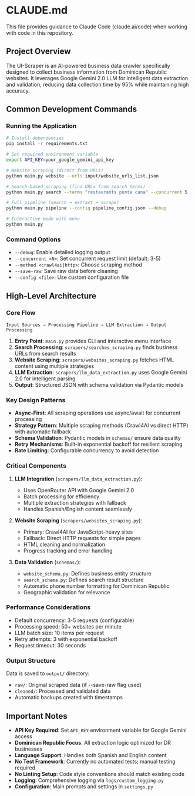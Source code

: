 # CLAUDE.md

This file provides guidance to Claude Code (claude.ai/code) when working with code in this repository.

## Project Overview

The UI-Scraper is an AI-powered business data crawler specifically designed to collect business information from Dominican Republic websites. It leverages Google Gemini 2.0 LLM for intelligent data extraction and validation, reducing data collection time by 95% while maintaining high accuracy.

## Common Development Commands

### Running the Application

```bash
# Install dependencies
pip install -r requirements.txt

# Set required environment variable
export API_KEY=your_google_gemini_api_key

# Website scraping (direct from URLs)
python main.py website --urls input/website_urls_list.json

# Search-based scraping (find URLs from search terms)
python main.py search --terms "restaurants punta cana" --concurrent 5

# Full pipeline (search → extract → scrape)
python main.py pipeline --config pipeline_config.json --debug

# Interactive mode with menu
python main.py
```

### Command Options

- `--debug`: Enable detailed logging output
- `--concurrent <N>`: Set concurrent request limit (default: 3-5)
- `--method <crawl4ai|http>`: Choose scraping method
- `--save-raw`: Save raw data before cleaning
- `--config <file>`: Use custom configuration file

## High-Level Architecture

### Core Flow
```
Input Sources → Processing Pipeline → LLM Extraction → Output Processing
```

1. **Entry Point**: `main.py` provides CLI and interactive menu interface
2. **Search Processing**: `scrapers/searches_scraping.py` finds business URLs from search results
3. **Website Scraping**: `scrapers/websites_scraping.py` fetches HTML content using multiple strategies
4. **LLM Extraction**: `scrapers/llm_data_extraction.py` uses Google Gemini 2.0 for intelligent parsing
5. **Output**: Structured JSON with schema validation via Pydantic models

### Key Design Patterns

- **Async-First**: All scraping operations use async/await for concurrent processing
- **Strategy Pattern**: Multiple scraping methods (Crawl4AI vs direct HTTP) with automatic fallback
- **Schema Validation**: Pydantic models in `schemas/` ensure data quality
- **Retry Mechanisms**: Built-in exponential backoff for resilient scraping
- **Rate Limiting**: Configurable concurrency to avoid detection

### Critical Components

1. **LLM Integration** (`scrapers/llm_data_extraction.py`):
   - Uses OpenRouter API with Google Gemini 2.0
   - Batch processing for efficiency
   - Multiple extraction strategies with fallback
   - Handles Spanish/English content seamlessly

2. **Website Scraping** (`scrapers/websites_scraping.py`):
   - Primary: Crawl4AI for JavaScript-heavy sites
   - Fallback: Direct HTTP requests for simple pages
   - HTML cleaning and normalization
   - Progress tracking and error handling

3. **Data Validation** (`schemas/`):
   - `website_schema.py`: Defines business entity structure
   - `search_schema.py`: Defines search result structure
   - Automatic phone number formatting for Dominican Republic
   - Geographic validation for relevance

### Performance Considerations

- Default concurrency: 3-5 requests (configurable)
- Processing speed: 50+ websites per minute
- LLM batch size: 10 items per request
- Retry attempts: 3 with exponential backoff
- Request timeout: 30 seconds

### Output Structure

Data is saved to `output/` directory:
- `raw/`: Original scraped data (if --save-raw flag used)
- `cleaned/`: Processed and validated data
- Automatic backups created with timestamps

## Important Notes

- **API Key Required**: Set `API_KEY` environment variable for Google Gemini access
- **Dominican Republic Focus**: All extraction logic optimized for DR businesses
- **Language Support**: Handles both Spanish and English content
- **No Test Framework**: Currently no automated tests; manual testing required
- **No Linting Setup**: Code style conventions should match existing code
- **Logging**: Comprehensive logging via `logs/custom_logging.py`
- **Configuration**: Main prompts and settings in `settings.py`